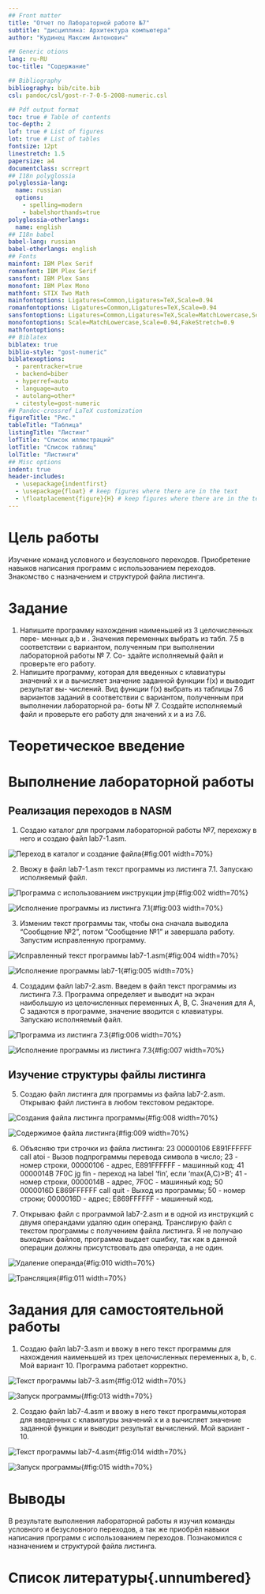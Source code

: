 ```yaml
---
## Front matter
title: "Отчет по Лабораторной работе №7"
subtitle: "дисциплина: Архитектура компьютера"
author: "Кудинец Максим Антонович"

## Generic otions
lang: ru-RU
toc-title: "Содержание"

## Bibliography
bibliography: bib/cite.bib
csl: pandoc/csl/gost-r-7-0-5-2008-numeric.csl

## Pdf output format
toc: true # Table of contents
toc-depth: 2
lof: true # List of figures
lot: true # List of tables
fontsize: 12pt
linestretch: 1.5
papersize: a4
documentclass: scrreprt
## I18n polyglossia
polyglossia-lang:
  name: russian
  options:
	- spelling=modern
	- babelshorthands=true
polyglossia-otherlangs:
  name: english
## I18n babel
babel-lang: russian
babel-otherlangs: english
## Fonts
mainfont: IBM Plex Serif
romanfont: IBM Plex Serif
sansfont: IBM Plex Sans
monofont: IBM Plex Mono
mathfont: STIX Two Math
mainfontoptions: Ligatures=Common,Ligatures=TeX,Scale=0.94
romanfontoptions: Ligatures=Common,Ligatures=TeX,Scale=0.94
sansfontoptions: Ligatures=Common,Ligatures=TeX,Scale=MatchLowercase,Scale=0.94
monofontoptions: Scale=MatchLowercase,Scale=0.94,FakeStretch=0.9
mathfontoptions:
## Biblatex
biblatex: true
biblio-style: "gost-numeric"
biblatexoptions:
  - parentracker=true
  - backend=biber
  - hyperref=auto
  - language=auto
  - autolang=other*
  - citestyle=gost-numeric
## Pandoc-crossref LaTeX customization
figureTitle: "Рис."
tableTitle: "Таблица"
listingTitle: "Листинг"
lofTitle: "Список иллюстраций"
lotTitle: "Список таблиц"
lolTitle: "Листинги"
## Misc options
indent: true
header-includes:
  - \usepackage{indentfirst}
  - \usepackage{float} # keep figures where there are in the text
  - \floatplacement{figure}{H} # keep figures where there are in the text
---
```


# Цель работы

Изучение команд условного и безусловного переходов. Приобретение навыков
написания программ с использованием переходов. Знакомство с назначением и
структурой файла листинга.

# Задание

1. Напишите программу нахождения наименьшей из 3 целочисленных пере-
менных a,b и . Значения переменных выбрать из табл. 7.5 в соответствии с
вариантом, полученным при выполнении лабораторной работы № 7. Со-
здайте исполняемый файл и проверьте его работу.
2. Напишите программу, которая для введенных с клавиатуры значений x
и a вычисляет значение заданной функции f(x) и выводит результат вы-
числений. Вид функции f(x) выбрать из таблицы 7.6 вариантов заданий в
соответствии с вариантом, полученным при выполнении лабораторной ра-
боты № 7. Создайте исполняемый файл и проверьте его работу для значений
x и a из 7.6.

# Теоретическое введение



# Выполнение лабораторной работы

## Реализация переходов в NASM

1. Создаю каталог для программ лабораторной работы №7, перехожу в него и
создаю файл lab7-1.asm.

![Переход в каталог и создание файла](image/7_1.png){#fig:001 width=70%}

2. Ввожу в файл lab7-1.asm текст программы из листинга 7.1. Запускаю исполняемый файл.

![Программа с использованием инструкции jmp](image/7_2.png){#fig:002 width=70%}

![Исполнение программы из листинга 7.1](image/7_3.png){#fig:003 width=70%}

3. Изменим текст программы так, чтобы она сначала выводила “Сообщение №2”, потом “Сообщение №1” и завершала работу. Запустим исправленную программу.

![Исправленный текст программы lab7-1.asm](image/7_4.png){#fig:004 width=70%}

![Исполнение программы lab7-1](image/7_5.png){#fig:005 width=70%}

4. Создадим файл lab7-2.asm. Введем в файл текст программы из листинга 7.3.
Программа определяет и выводит на экран наибольшую из целочисленных переменных A, B, C. Значения для A, C задаются в программе, значение  вводится с клавиатуры. Запускаю исполняемый файл.

![Программа из листинга 7.3](image/7_6.png){#fig:006 width=70%}

![Исполнение программы из листинга 7.3](image/7_7.png){#fig:007 width=70%}

## Изучение структуры файлы листинга

5. Создаю файл листинга для программы из файла lab7-2.asm. Открываю файл листинга в любом текстовом редакторе.

![Создания файла листинга программы](image/7_8.png){#fig:008 width=70%}

![Содержимое файла листинга](image/7_9.png){#fig:009 width=70%}

6. Объясняю три строчки из файла листинга: 23 00000106 E891FFFFFF call atoi - Вызов подпрограммы перевода символа в число; 23 - номер строки, 00000106 - адрес, E891FFFFFF - машинный код; 41 0000014B 7F0C jg fin - переход на label ‘fin’, если ‘max(A,C)>B’; 41 - номер строки, 0000014B - адрес, 7F0C - машинный код; 50 0000016D E869FFFFFF call quit - Выход из программы; 50 - номер строки; 0000016D - адрес; E869FFFFFF - машинный код.

7. Открываю файл с программой lab7-2.asm и в одной из инструкций с двумя операндами удаляю один операнд. Транслирую файл с текстом программы с получением файла листинга. Я не получаю выходных файлов, программа выдает ошибку, так как в данной операции должны присутствовать два операнда, а не один.

![Удаление операнда](image/7_10.png){#fig:010 width=70%}

![Трансляция](image/7_11.png){#fig:011 width=70%}

# Задания для самостоятельной работы

1. Создаю файл lab7-3.asm и ввожу в него текст программы для нахождения наименьшей из трех целочисленных переменных a, b, c. Мой вариант 10. Программа работает корректно.

![Текст программы lab7-3.asm](image/7_12.png){#fig:012 width=70%}

![Запуск программы](image/7_13.png){#fig:013 width=70%}

2. Создаю файл lab7-4.asm и ввожу в него текст программы,которая для введенных с клавиатуры значений x и a вычисляет значение заданной функции и выводит результат вычислений. Мой вариант - 10.

![Текст программы lab7-4.asm](image/7_14.png){#fig:014 width=70%}

![Запуск программы](image/7_15.png){#fig:015 width=70%}

# Выводы

В результате выполнения лабораторной работы я изучил команды условного
и безусловного переходов, а так же приобрёл навыки написания программ с
использованием переходов. Познакомился с назначением и структурой файла
листинга.

# Список литературы{.unnumbered}


